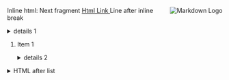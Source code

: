 Inline html: <img align="right" src="https://habrastorage.org/web/4bf/3c9/eaf/4bf3c9eaffe447ccb472240698033d3f.png" alt="Markdown Logo"/> Next fragment <a href="https://github.com/KvanTTT/MarkConv"> Html Link </a>
Line after inline break

<!-- Comment -->
<details>
<summary>details 1</summary>
Content before markdown block

```
code block
```

Content after markdown block

</details>

1. Item 1

   <details>
   <summary>details 2</summary>

   content 2

   </details>

<details>
<summary>HTML after list</summary>
</details>
